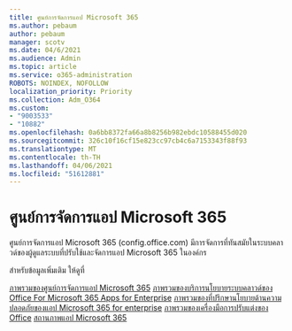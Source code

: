 ```yaml
---
title: ศูนย์การจัดการแอป Microsoft 365
ms.author: pebaum
author: pebaum
manager: scotv
ms.date: 04/6/2021
ms.audience: Admin
ms.topic: article
ms.service: o365-administration
ROBOTS: NOINDEX, NOFOLLOW
localization_priority: Priority
ms.collection: Adm_O364
ms.custom:
- "9003533"
- "10882"
ms.openlocfilehash: 0a6bb8372fa66a8b8256b982ebdc10588455d020
ms.sourcegitcommit: 326c10f16cf15e823cc97cb4c6a7153343f88f93
ms.translationtype: MT
ms.contentlocale: th-TH
ms.lasthandoff: 04/06/2021
ms.locfileid: "51612881"
---
```

# <a name="microsoft-365-apps-admin-center"></a>ศูนย์การจัดการแอป Microsoft 365

ศูนย์การจัดการแอป Microsoft 365 (config.office.com) มีการจัดการที่ทันสมัยในระบบคลาวด์ของผู้ดูแลระบบที่ปรับใช้และจัดการแอป Microsoft 365 ในองค์กร 

สำหรับข้อมูลเพิ่มเติม ให้ดูที่

[ภาพรวมของศูนย์การจัดการแอป Microsoft 365](https://docs.microsoft.com/deployoffice/admincenter/overview) 
 [ภาพรวมของบริการนโยบายระบบคลาวด์ของ Office For Microsoft 365 Apps for Enterprise](https://docs.microsoft.com/deployoffice/overview-office-cloud-policy-service) 
 [ภาพรวมของที่ปรึกษานโยบายด้านความปลอดภัยของแอป Microsoft 365 for enterprise](https://docs.microsoft.com/deployoffice/overview-of-security-policy-advisor) 
 [ภาพรวมของเครื่องมือการปรับแต่งของ Office](https://docs.microsoft.com/deployoffice/overview-of-the-office-customization-tool-for-click-to-run) 
 [สถานภาพแอป Microsoft 365](https://docs.microsoft.com/deployoffice/admincenter/microsoft-365-apps-health)